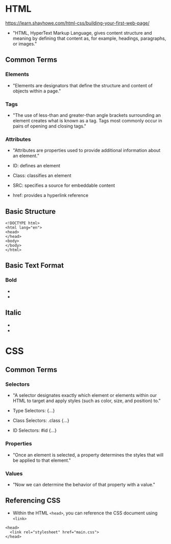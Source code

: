 # HTML
https://learn.shayhowe.com/html-css/building-your-first-web-page/

- "HTML, HyperText Markup Language, gives content structure and meaning by defining that content as, for example, headings, paragraphs, or images."

## Common Terms

### Elements

- "Elements are designators that define the structure and content of objects within a page."

### Tags

- "The use of less-than and greater-than angle brackets surrounding an element creates what is known as a tag. Tags most commonly occur in pairs of opening and closing tags."

### Attributes

- "Attributes are properties used to provide additional information about an element."

- ID: defines an element
- Class: classifies an element
- SRC: specifies a source for embeddable content
- href: provides a hyperlink reference

## Basic Structure

```
<!DOCTYPE html>
<html lang="en">
<head>
</head>
<body>
</body>
</html> 
```
## Basic Text Format

### Bold

- <strong></strong>
- <b></b>

## Italic

- <em></em>
- <i></i>

# CSS

## Common Terms

### Selectors

- "A selector designates exactly which element or elements within our HTML to target and apply styles (such as color, size, and position) to."

- Type Selectors: <d> {...}
- Class Selectors: .class {...}
- ID Selectors: #id {...}

### Properties

- "Once an element is selected, a property determines the styles that will be applied to that element."

### Values

- "Now we can determine the behavior of that property with a value."

## Referencing CSS

- Within the HTML `<head>`, you can reference the CSS document using `<link>`

```
<head>
  <link rel="stylesheet" href="main.css"> 
</head>
```


